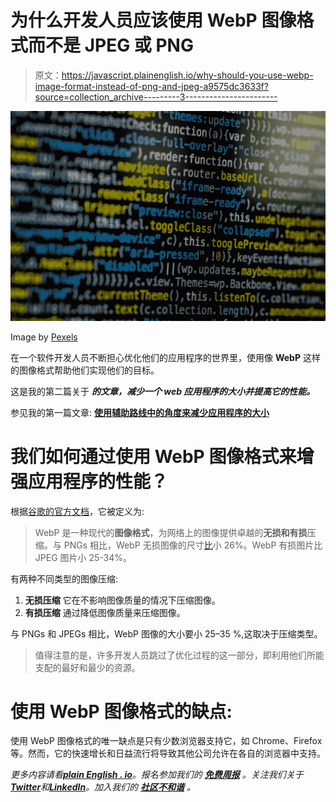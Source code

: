 # 为什么开发人员应该使用 WebP 图像格式而不是 JPEG 或 PNG

> 原文：<https://javascript.plainenglish.io/why-should-you-use-webp-image-format-instead-of-png-and-jpeg-a9575dc3633f?source=collection_archive---------3----------------------->

![](img/36041b319e08f266de20a333548a28c4.png)

Image by [Pexels](https://www.pexels.com/photo/close-up-photo-of-codes-1089440/)

在一个软件开发人员不断担心优化他们的应用程序的世界里，使用像 **WebP** 这样的图像格式帮助他们实现他们的目标。

这是我的第二篇关于 ***的文章，减少一个 web 应用程序的大小并提高它的性能。***

参见我的第一篇文章:
[**使用辅助路线中的角度来减少应用程序的大小**](https://medium.com/@thepersian/using-auxiliary-routes-in-angular-to-reduce-application-size-1058f4566854)

# **我们如何通过使用 WebP 图像格式来增强应用程序的性能？**

根据[谷歌的官方文档](https://developers.google.com/speed/webp)，它被定义为:

> WebP 是一种现代的**图像格式**，为网络上的图像提供卓越的**无损和有损**压缩。与 PNGs 相比，WebP 无损图像的尺寸[比](https://developers.google.com/speed/webp/docs/webp_lossless_alpha_study#results)小 26%。WebP 有损图片比 JPEG 图片小 25-34%。

有两种不同类型的图像压缩:

1.  **无损压缩** 它在不影响图像质量的情况下压缩图像。
2.  **有损压缩** 通过降低图像质量来压缩图像。

与 PNGs 和 JPEGs 相比，WebP 图像的大小要小 25–35 %,这取决于压缩类型。

> 值得注意的是，许多开发人员跳过了优化过程的这一部分，即利用他们所能支配的最好和最少的资源。

# 使用 WebP 图像格式的缺点:

使用 WebP 图像格式的唯一缺点是只有少数浏览器支持它，如 Chrome、Firefox 等。然而，它的快速增长和日益流行将导致其他公司允许在各自的浏览器中支持。

*更多内容请看*[***plain English . io***](https://plainenglish.io/)*。报名参加我们的* [***免费周报***](http://newsletter.plainenglish.io/) *。关注我们关于*[***Twitter***](https://twitter.com/inPlainEngHQ)*和*[***LinkedIn***](https://www.linkedin.com/company/inplainenglish/)*。加入我们的* [***社区不和谐***](https://discord.gg/GtDtUAvyhW) *。*